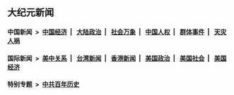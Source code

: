 ## 大纪元新闻

#### 中国新闻 &nbsp;>&nbsp; [中国经济](indexes/ncid283/README.md?05060045) &nbsp;| &nbsp; [大陆政治](indexes/ncid277/README.md?05060045) &nbsp;| &nbsp; [社会万象](indexes/ncid282/README.md?05060045) &nbsp;| &nbsp; [中国人权](indexes/ncid278/README.md?05060045) &nbsp;| &nbsp; [群体事件](indexes/ncid279/README.md?05060045) &nbsp;| &nbsp; [天灾人祸](indexes/ncid280/README.md?05060045)

#### 国际新闻 &nbsp;>&nbsp; [美中关系](indexes/nf1412576/README.md?05060045) &nbsp;| &nbsp; [台湾新闻](indexes/ncid1349361/README.md?05060045) &nbsp;| &nbsp; [香港新闻](indexes/ncid1349362/README.md?05060045) &nbsp;| &nbsp; [美国政治](indexes/ncid1078159/README.md?05060045) &nbsp;| &nbsp; [美国社会](indexes/ncid1078160/README.md?05060045) &nbsp;| &nbsp; [美国经济](indexes/ncid1078158/README.md?05060045)

#### 特别专题 &nbsp;>&nbsp; [中共百年历史](https://github.com/easy2view/epoch-special/blob/master/README.md?05060045)  
